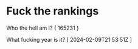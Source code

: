 # Fuck the rankings

Who the hell am I?
{ 165231 }

What fucking year is it?
[ 2024-02-09T21:53:51Z ]
